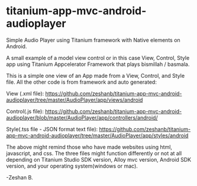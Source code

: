 titanium-app-mvc-android-audioplayer
====================================

Simple Audio Player using Titanium framework with Native elements on Android.

A small example of a model view control or in this case View, Control, Style app using Titanium Appcelerator Framework that plays bismillah / basmala. 

This is a simple one view of an App made from a View, Control, and Style file. All the other code is from framework and auto generated:

View (.xml file):
https://github.com/zeshanb/titanium-app-mvc-android-audioplayer/tree/master/AudioPlayer/app/views/android

Control(.js file):
https://github.com/zeshanb/titanium-app-mvc-android-audioplayer/blob/master/AudioPlayer/app/controllers/android/

Style(.tss file - JSON format text file):
https://github.com/zeshanb/titanium-app-mvc-android-audioplayer/tree/master/AudioPlayer/app/styles/android

The above might remind those who have made websites using html, javascript, and css. The three files might function differently or not at all depending on Titanium Studio SDK version, Alloy mvc version, Android SDK version, and your operating system(windows or mac).

-Zeshan B.

